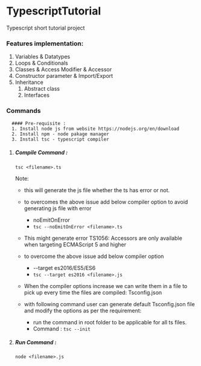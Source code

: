 # TypescriptTutorial
Typescript short tutorial project
### Features implementation:
1. Variables & Datatypes
2. Loops & Conditionals
3. Classes & Access Modifier & Accessor
4. Constructor parameter & Import/Export
5. Inheritance
   1. Abstract class
   1. Interfaces
  
### Commands 
      #### Pre-requisite :
      1. Install node js from website https://nodejs.org/en/download
      2. Install npm - node pakage manager 
      3. Install tsc - typescript compiler

1. ##### Compile Command :
      `tsc <filename>.ts`

   Note:
   * this will generate the js file whether the ts has error or not.
   * to overcomes the above issue add below compiler option to avoid generating js file with error
        * noEmitOnError
        * `tsc --noEmitOnError <filename>.ts`
   * This might generate error TS1056: Accessors are only available when targeting ECMAScript 5 and higher
   * to overcome the above issue add below compiler option
       * --target es2016/ES5/ES6
       *  `tsc --target es2016 <filename>.js`
   
   * When the compiler options increase we can write them in a file to pick up every time the files are compiled: Tsconfig.json
   * with following command user can generate default Tsconfig.json file and modify the options as per the requirement:
        * run the command in root folder to be applicable for all ts files.
        * Command : `tsc --init`

3. ##### Run Command :
   `node <filename>.js`



